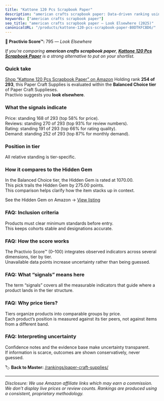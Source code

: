 ```yaml
---
title: "Kattone 120 Pcs Scrapbook Paper"
description: "american crafts scrapbook paper: Data-driven ranking using the Practivio Score™. Positioned by quality, value, demand, findability, momentum."
keywords: ["american crafts scrapbook paper"]
seo_title: "american crafts scrapbook paper — Look Elsewhere (2025)"
canonicalURL: "/products/kattone-120-pcs-scrapbook-paper-B0DTKFCBD6/"
---
```


**🚫 Practivio Score™:** 795 — _Look Elsewhere_


*If you're comparing **american crafts scrapbook paper**, **[Kattone 120 Pcs Scrapbook Paper](https://www.amazon.com/dp/B0DTKFCBD6?tag=practivio-20)** is a strong alternative to put on your shortlist.*
### Quick take
[Shop “Kattone 120 Pcs Scrapbook Paper” on Amazon](https://www.amazon.com/dp/B0DTKFCBD6?tag=practivio-20)
Holding rank **254 of 293**, this Paper Craft Supplies is evaluated within the **Balanced Choice tier** of Paper Craft Supplieses.  
Practivio suggests you **look elsewhere**.

### What the signals indicate
Price: standing 168 of 293 (top 58% for price).  
Reviews: standing 270 of 293 (top 93% for review numbers).  
Rating: standing 191 of 293 (top 66% for rating quality).  
Demand: standing 252 of 293 (top 87% for monthly demand).

### Position in tier
All relative standing is tier-specific.

### How it compares to the Hidden Gem
In the Balanced Choice tier, the Hidden Gem is rated at 1070.00.  
This pick trails the Hidden Gem by 275.00 points.  
This comparison helps clarify how the item stacks up in context.  

See the Hidden Gem on Amazon → [View listing](https://www.amazon.com/dp/B01GIJLSGG?tag=practivio-20)

### FAQ: Inclusion criteria
Products must clear minimum standards before entry.  
This keeps cohorts stable and designations accurate.

### FAQ: How the score works
The Practivio Score™ (0–100) integrates observed indicators across several dimensions, tier by tier.  
Unavailable data points increase uncertainty rather than being guessed.

### FAQ: What “signals” means here
The term “signals” covers all the measurable indicators that guide where a product lands in the tier structure.

### FAQ: Why price tiers?
Tiers organize products into comparable groups by price.  
Each product’s position is measured against its tier peers, not against items from a different band.

### FAQ: Interpreting uncertainty
Confidence notes and the evidence base make uncertainty transparent.  
If information is scarce, outcomes are shown conservatively, never guessed.


🏷️ **Back to Master:** [/rankings/paper-craft-supplies/](/rankings/paper-craft-supplies/)

---
_Disclosure: We use Amazon affiliate links which may earn a commission. We don’t display live prices or review counts. Rankings are produced using a consistent, proprietary methodology._
